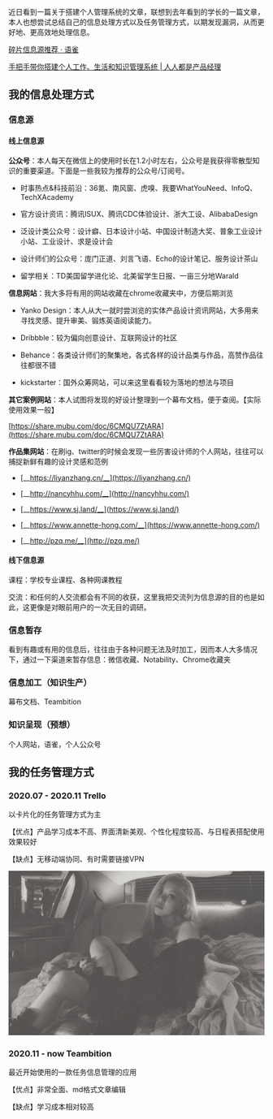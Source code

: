 近日看到一篇关于搭建个人管理系统的文章，联想到去年看到的学长的一篇文章，本人也想尝试总结自己的信息处理方式以及任务管理方式，以期发现漏洞，从而更好地、更高效地处理信息。

[碎片信息源推荐 · 语雀](https://www.yuque.com/books/share/ff470c9b-ee00-4d7c-bad4-29311284e058/fq252m)

[手把手带你搭建个人工作、生活和知识管理系统 | 人人都是产品经理](http://www.woshipm.com/pd/4248576.html)



## 我的信息处理方式

### 信息源

#### 线上信息源

**公众号**：本人每天在微信上的使用时长在1.2小时左右，公众号是我获得零散型知识的重要渠道。下面是一些我较为推荐的公众号/订阅号。

- 时事热点&科技前沿：36氪、南风窗、虎嗅、我要WhatYouNeed、InfoQ、TechXAcademy

- 官方设计资讯：腾讯ISUX、腾讯CDC体验设计、浙大工设、AlibabaDesign

- 泛设计类公众号：设计癖、日本设计小站、中国设计制造大奖、普象工业设计小站、工业设计、求是设计会

- 设计师们的公众号：庞门正道、刘言飞语、Echo的设计笔记、服务设计茶山

- 留学相关：TD美国留学进化论、北美留学生日报、一亩三分地Warald

**信息网站**：我大多将有用的网站收藏在chrome收藏夹中，方便后期浏览

- Yanko Design：本人从大一就时尝浏览的实体产品设计资讯网站，大多用来寻找灵感、提升审美、锻炼英语阅读能力。

- Dribbble：较为偏向创意设计、互联网设计的社区

- Behance：各类设计师们的聚集地，各式各样的设计品类与作品，高赞作品往往都很不错

- kickstarter：国外众筹网站，可以来这里看看较为落地的想法与项目

**其它案例网站**：本人试图将发现的好设计整理到一个幕布文档，便于查阅。【实际使用效果一般】

[https://share.mubu.com/doc/6CMQU7ZtARA](https://share.mubu.com/doc/6CMQU7ZtARA)

**作品集网站**：在刷ig、twitter的时候会发现一些厉害设计师的个人网站，往往可以捕捉新鲜有趣的设计灵感和范例

- [__https://liyanzhang.cn/__](https://liyanzhang.cn/)

- [__http://nancyhhu.com/__](http://nancyhhu.com/)

- [__https://www.sj.land/__](https://www.sj.land/)

- [__https://www.annette-hong.com/__](https://www.annette-hong.com/)

- [__http://pzq.me/__](http://pzq.me/)



#### 线下信息源

课程：学校专业课程、各种网课教程

交流：和任何的人交流都会有不同的收获，这里我把交流列为信息源的目的也是如此，这更像是对眼前用户的一次无目的调研。



### 信息暂存

看到有趣或有用的信息后，往往由于各种问题无法及时加工，因而本人大多情况下，通过一下渠道来暂存信息：微信收藏、Notability、Chrome收藏夹



### 信息加工（知识生产）

幕布文档、Teambition



### 知识呈现（预想）

个人网站﻿，语雀，个人公众号



## 我的任务管理方式

### 2020.07 - 2020.11 Trello

以卡片化的任务管理方式为主

【优点】产品学习成本不高、界面清新美观、个性化程度较高、与日程表搭配使用效果较好

【缺点】无移动端协同、有时需要链接VPN

![这是图片](/img/uiorose.jpg "Magic Gardens")


### 2020.11 - now Teambition

最近开始使用的一款任务信息管理的应用

【优点】非常全面、md格式文章编辑

【缺点】学习成本相对较高

